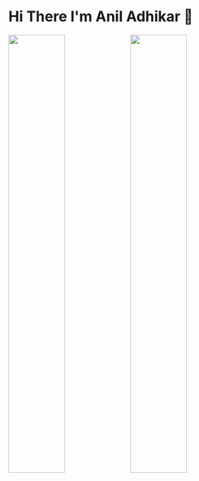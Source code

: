 # Hi There I'm Anil Adhikar 👋

<img align= "left" width="47%" src="https://github-readme-stats.vercel.app/api?username=AnilAdhikari7&show_icons=true&theme=radical"/>

<img align= "left" width="47%" src="https://github-readme-stats.vercel.app/api/top-langs/?username=anuraghazra&layout=compact"/>

<!--
**AnilAdhikari7/AnilAdhikari7** is a ✨ _special_ ✨ repository because its `README.md` (this file) appears on your GitHub profile.

Here are some ideas to get you started:

- 🔭 I’m currently working on ...
- 🌱 I’m currently learning ...
- 👯 I’m looking to collaborate on ...
- 🤔 I’m looking for help with ...
- 💬 Ask me about ...
- 📫 How to reach me: ...
- 😄 Pronouns: ...
- ⚡ Fun fact: ...
-->
